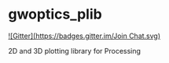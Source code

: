 gwoptics_plib
=============
[![Gitter](https://badges.gitter.im/Join Chat.svg)](https://gitter.im/gwoptics/gwoptics_plib?utm_source=badge&utm_medium=badge&utm_campaign=pr-badge&utm_content=badge)

2D and 3D plotting library for Processing
